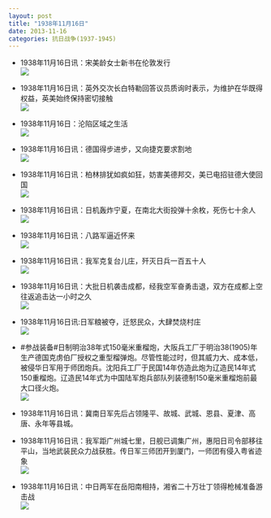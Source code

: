 ```yaml
---
layout: post
title: "1938年11月16日"
date: 2013-11-16
categories: 抗日战争(1937-1945)
---
```


<meta name="referrer" content="no-referrer" />

- 1938年11月16日讯：宋美龄女士新书在伦敦发行 <br/><img src="https://ww2.sinaimg.cn/large/aca367d8jw1ean9jqtf6ij20810b9jsq.jpg" />

- 1938年11月16日讯：英外交次长白特勒回答议员质询时表示，为维护在华既得权益，英美始终保持密切接触 <br/><img src="https://ww4.sinaimg.cn/large/aca367d8jw1ean7v1l6hmj20cs146wkz.jpg" />

- 1938年11月16日：沦陷区域之生活 <br/><img src="https://ww1.sinaimg.cn/large/aca367d8jw1ean62w1mnfj20cs0mqwm6.jpg" />

- 1938年11月16日讯：德国得步进步，又向捷克要求割地 <br/><img src="https://ww1.sinaimg.cn/large/aca367d8jw1ean4ciwoxwj20cs0gwac1.jpg" />

- 1938年11月16日讯：柏林排犹如疯如狂，妨害美德邦交，美已电招驻德大使回国 <br/><img src="https://ww1.sinaimg.cn/large/aca367d8jw1ean0vmrfexj20cs0xln2o.jpg" />

- 1938年11月16日讯：日机轰炸宁夏，在南北大街投弹十余枚，死伤七十余人 <br/><img src="https://ww3.sinaimg.cn/large/aca367d8jw1eamz57fsoqj20cs0rwadu.jpg" />

- 1938年11月16日讯：八路军逼近怀来 <br/><img src="https://ww4.sinaimg.cn/large/aca367d8jw1eamxeqqfk8j206h0bp3zo.jpg" />

- 1938年11月16日讯：我军克复台儿庄，歼灭日兵一百五十人 <br/><img src="https://ww3.sinaimg.cn/large/aca367d8jw1eams7nae9nj20cs0l7mzl.jpg" />

- 1938年11月16日讯：大批日机袭击成都，经我空军奋勇击退，双方在成都上空往返追击达一小时之久 <br/><img src="https://ww2.sinaimg.cn/large/aca367d8jw1eamqh6dpzsj20cs12rjye.jpg" />

- 1938年11月16日讯:日军粮被夺，迁怒民众，大肆焚烧村庄 <br/><img src="https://ww1.sinaimg.cn/large/aca367d8jw1eamoqo0w9hj2079060q3f.jpg" />

- #参战装备#日制明治38年式150毫米重榴炮，大阪兵工厂于明治38(1905)年生产德国克虏伯厂授权之重型榴弹炮。尽管性能过时，但其威力大、成本低，被侵华日军用于师团炮兵。沈阳兵工厂于民国14年仿造此炮为辽造民14年式150重榴炮。辽造民14年式为中国陆军炮兵部队列装德制150毫米重榴炮前最大口径火炮。 <br/><img src="https://ww2.sinaimg.cn/large/aca367d8jw1eammpnakzkj20go11vn0x.jpg" />

- 1938年11月16日讯：冀南日军先后占领隆平、故城、武城、恩县、夏津、高唐、永年等县城。 

- 1938年11月16日讯：我军距广州城七里，日舰已调集广州，惠阳日司令部移往平山，当地武装民众力战获胜。传日军三师团开到厦门，一师团有侵入粤省迹象 <br/><img src="https://ww4.sinaimg.cn/large/aca367d8jw1eamk4btmwgj20cs1gptie.jpg" />

- 1938年11月16日讯：中日两军在岳阳南相持，湘省二十万壮丁领得枪械准备游击战 <br/><img src="https://ww1.sinaimg.cn/large/aca367d8jw1eamidq7xpmj20cs1f8tgj.jpg" />

